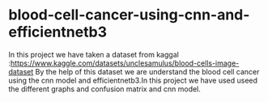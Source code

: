 # blood-cell-cancer-using-cnn-and-efficientnetb3
In this project we have taken a dataset from kaggal :https://www.kaggle.com/datasets/unclesamulus/blood-cells-image-dataset By the help of this dataset we are understand the blood cell cancer using the cnn model and efficientnetb3.In this project we have used useed the different graphs and confusion matrix and cnn model.
